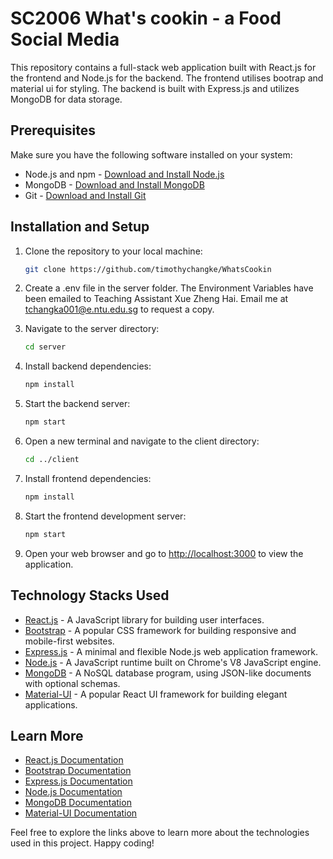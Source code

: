 # SC2006 What's cookin - a Food Social Media

This repository contains a full-stack web application built with React.js for the frontend and Node.js for the backend. The frontend utilises bootrap and material ui for styling. The backend is built with Express.js and utilizes MongoDB for data storage.

## Prerequisites

Make sure you have the following software installed on your system:

- Node.js and npm - [Download and Install Node.js](https://nodejs.org/)
- MongoDB - [Download and Install MongoDB](https://www.mongodb.com/try/download/community)
- Git - [Download and Install Git](https://git-scm.com/)

## Installation and Setup

1. Clone the repository to your local machine:

    ```bash
    git clone https://github.com/timothychangke/WhatsCookin
    ```
2. Create a .env file in the server folder. The Environment Variables have been emailed to Teaching Assistant Xue Zheng Hai. Email me at tchangka001@e.ntu.edu.sg to request a copy.

3. Navigate to the server directory:

    ```bash
    cd server
    ```

4. Install backend dependencies:

    ```bash
    npm install
    ```

5. Start the backend server:

    ```bash
    npm start
    ```

6. Open a new terminal and navigate to the client directory:

    ```bash
    cd ../client
    ```

7. Install frontend dependencies:

    ```bash
    npm install
    ```

8. Start the frontend development server:

    ```bash
    npm start
    ```

9. Open your web browser and go to [http://localhost:3000](http://localhost:3000) to view the application.


## Technology Stacks Used

- [React.js](https://reactjs.org/) - A JavaScript library for building user interfaces.
- [Bootstrap](https://getbootstrap.com/) - A popular CSS framework for building responsive and mobile-first websites.
- [Express.js](https://expressjs.com/) - A minimal and flexible Node.js web application framework.
- [Node.js](https://nodejs.org/) - A JavaScript runtime built on Chrome's V8 JavaScript engine.
- [MongoDB](https://www.mongodb.com/) - A NoSQL database program, using JSON-like documents with optional schemas.
- [Material-UI](https://material-ui.com/) - A popular React UI framework for building elegant applications.

## Learn More

- [React.js Documentation](https://reactjs.org/docs/getting-started.html)
- [Bootstrap Documentation](https://getbootstrap.com/docs/5.0/getting-started/introduction/)
- [Express.js Documentation](https://expressjs.com/en/starter/installing.html)
- [Node.js Documentation](https://nodejs.org/en/docs/)
- [MongoDB Documentation](https://docs.mongodb.com/)
- [Material-UI Documentation](https://material-ui.com/getting-started/installation/)

Feel free to explore the links above to learn more about the technologies used in this project. Happy coding!
